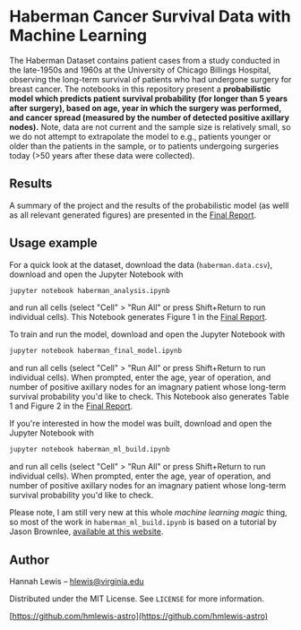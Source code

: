 # Haberman Cancer Survival Data with Machine Learning

The Haberman Dataset contains patient cases from a study conducted in the late-1950s and 1960s at the University of Chicago Billings Hospital, observing the long-term survival of patients who had undergone surgery for breast cancer. The notebooks in this repository present a **probabilistic model which predicts patient survival probability (for longer than 5 years after surgery), based on age, year in which the surgery was performed, and cancer spread (measured by the number of detected positive axillary nodes).** Note, data are not current and the sample size is relatively small, so we do not attempt to extrapolate the model to e.g., patients younger or older than the patients in the sample, or to patients undergoing surgeries today (>50 years after these data were collected).

## Results

A summary of the project and the results of the probabilistic model (as welll as all relevant generated figures) are presented in the [Final Report](Final_Report.pdf).

## Usage example

For a quick look at the dataset, download the data (``haberman.data.csv``), download and open the Jupyter Notebook with 
```sh
jupyter notebook haberman_analysis.ipynb
```
and run all cells (select "Cell" > "Run All" or press Shift+Return to run individual cells). This Notebook generates Figure 1 in the [Final Report](Final_Report.pdf). 

To train and run the model, download and open the Jupyter Notebook with
```sh
jupyter notebook haberman_final_model.ipynb
```
and run all cells (select "Cell" > "Run All" or press Shift+Return to run individual cells). When prompted, enter the age, year of operation, and number of positive axillary nodes for an imagnary patient whose long-term survival probability you'd like to check.  This Notebook also generates Table 1 and Figure 2 in the [Final Report](Final_Report.pdf). 

If you're interested in how the model was built, download and open the Jupyter Notebook with
```sh
jupyter notebook haberman_ml_build.ipynb
```
and run all cells (select "Cell" > "Run All" or press Shift+Return to run individual cells). When prompted, enter the age, year of operation, and number of positive axillary nodes for an imagnary patient whose long-term survival probability you'd like to check.

Please note, I am still very new at this whole *machine learning magic* thing, so most of the work in ``haberman_ml_build.ipynb`` is based on a tutorial by Jason Brownlee, [available at this website](https://machinelearningmastery.com/how-to-develop-a-probabilistic-model-of-breast-cancer-patient-survival/).

## Author

Hannah Lewis – hlewis@virginia.edu

Distributed under the MIT License. See ``LICENSE`` for more information.

[https://github.com/hmlewis-astro](https://github.com/hmlewis-astro)
